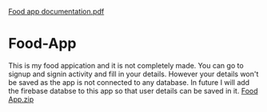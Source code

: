[Food app documentation.pdf](https://github.com/Braveheart-tech/Food-App/files/6771724/Food.app.documentation.pdf)
# Food-App

This is my food appication and it is not completely made. You can go to signup and signin activity and fill in your details.
However your details won't be saved as the app is not connected to any database.
In future I will add the firebase databse to this app so that user details can be saved in it.
[Food App.zip](https://github.com/Braveheart-tech/Food-App/files/6770792/Food.App.zip)
